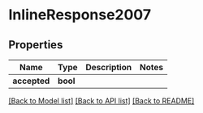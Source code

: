 # InlineResponse2007

## Properties
Name | Type | Description | Notes
------------ | ------------- | ------------- | -------------
**accepted** | **bool** |  | 

[[Back to Model list]](../README.md#documentation-for-models) [[Back to API list]](../README.md#documentation-for-api-endpoints) [[Back to README]](../README.md)

